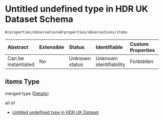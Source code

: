 # Untitled undefined type in HDR UK Dataset Schema

```txt
#/properties/observations#/properties/observations/items
```



| Abstract            | Extensible | Status         | Identifiable            | Custom Properties | Additional Properties | Access Restrictions | Defined In                                                                                        |
| :------------------ | :--------- | :------------- | :---------------------- | :---------------- | :-------------------- | :------------------ | :------------------------------------------------------------------------------------------------ |
| Can be instantiated | No         | Unknown status | Unknown identifiability | Forbidden         | Allowed               | none                | [dataset.schema.json*](../../../schema/dataset/latest/dataset.schema.json "open original schema") |

## items Type

merged type ([Details](dataset-properties-observations-items.md))

all of

*   [Untitled undefined type in HDR UK Dataset](dataset-properties-observations-items-allof-0.md "check type definition")
